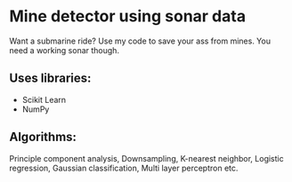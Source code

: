 # Mine detector using sonar data
Want a submarine ride? Use my code to save your ass from mines. You need a working sonar though.

## Uses libraries:
 * Scikit Learn
 * NumPy

## Algorithms:
Principle component analysis, Downsampling, K-nearest neighbor, Logistic regression, Gaussian classification, Multi layer perceptron etc.
